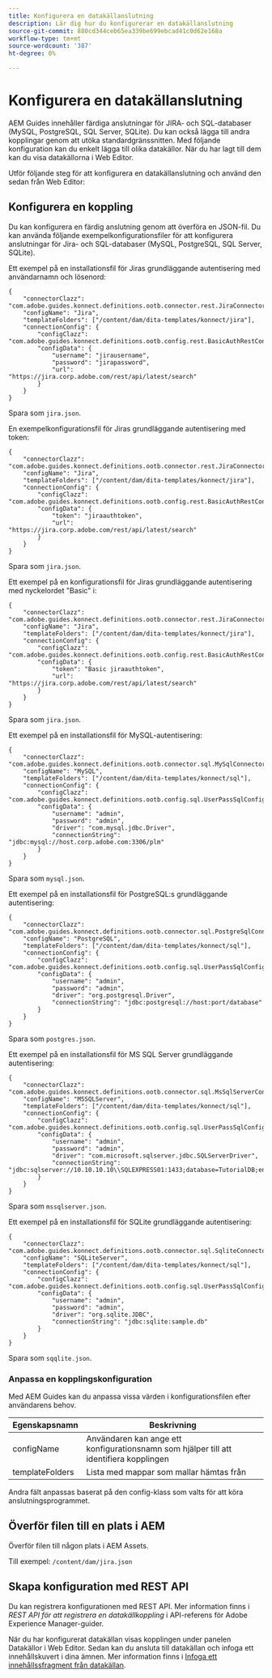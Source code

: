 ```yaml
---
title: Konfigurera en datakällanslutning
description: Lär dig hur du konfigurerar en datakällanslutning
source-git-commit: 880cd344ceb65ea339be699ebcad41c0d62e168a
workflow-type: tm+mt
source-wordcount: '387'
ht-degree: 0%

---
```


# Konfigurera en datakällanslutning

AEM Guides innehåller färdiga anslutningar för JIRA- och SQL-databaser (MySQL, PostgreSQL, SQL Server, SQLite). Du kan också lägga till andra kopplingar genom att utöka standardgränssnitten. Med följande konfiguration kan du enkelt lägga till olika datakällor. När du har lagt till dem kan du visa datakällorna i Web Editor.

Utför följande steg för att konfigurera en datakällanslutning och använd den sedan från Web Editor:

## Konfigurera en koppling

Du kan konfigurera en färdig anslutning genom att överföra en JSON-fil. Du kan använda följande exempelkonfigurationsfiler för att konfigurera anslutningar för Jira- och SQL-databaser (MySQL, PostgreSQL, SQL Server, SQLite).

Ett exempel på en installationsfil för Jiras grundläggande autentisering med användarnamn och lösenord:

```
{
	"connectorClazz": "com.adobe.guides.konnect.definitions.ootb.connector.rest.JiraConnector",
	"configName": "Jira",
	"templateFolders": ["/content/dam/dita-templates/konnect/jira"],
	"connectionConfig": {
		"configClazz": "com.adobe.guides.konnect.definitions.ootb.config.rest.BasicAuthRestConfig",
		"configData": {
			"username": "jirausername",
			"password": "jirapassword",
			"url": "https://jira.corp.adobe.com/rest/api/latest/search"
		}
	}
}
```

Spara som `jira.json`.

En exempelkonfigurationsfil för Jiras grundläggande autentisering med token:

```
{
	"connectorClazz": "com.adobe.guides.konnect.definitions.ootb.connector.rest.JiraConnector",
	"configName": "Jira",
	"templateFolders": ["/content/dam/dita-templates/konnect/jira"],
	"connectionConfig": {
		"configClazz": "com.adobe.guides.konnect.definitions.ootb.config.rest.BasicAuthRestConfig",
		"configData": {
			"token": "jiraauthtoken",
			"url": "https://jira.corp.adobe.com/rest/api/latest/search"
		}
	}
}
```

Spara som `jira.json`.

Ett exempel på en konfigurationsfil för Jiras grundläggande autentisering med nyckelordet &quot;Basic&quot; i:

```
{
	"connectorClazz": "com.adobe.guides.konnect.definitions.ootb.connector.rest.JiraConnector",
	"configName": "Jira",
	"templateFolders": ["/content/dam/dita-templates/konnect/jira"],
	"connectionConfig": {
		"configClazz": "com.adobe.guides.konnect.definitions.ootb.config.rest.BasicAuthRestConfig",
		"configData": {
			"token": "Basic jiraauthtoken",
			"url": "https://jira.corp.adobe.com/rest/api/latest/search"
		}
	}
}
```

Spara som `jira.json`.

Ett exempel på en installationsfil för MySQL-autentisering:

```
{
	"connectorClazz": "com.adobe.guides.konnect.definitions.ootb.connector.sql.MySqlConnector",
	"configName": "MySQL",
	"templateFolders": ["/content/dam/dita-templates/konnect/sql"],
	"connectionConfig": {
		"configClazz": "com.adobe.guides.konnect.definitions.ootb.config.sql.UserPassSqlConfig",
		"configData": {
			"username": "admin",
			"password": "admin",
			"driver": "com.mysql.jdbc.Driver",
			"connectionString": "jdbc:mysql://host.corp.adobe.com:3306/plm"
		}
	}
}
```

Spara som `mysql.json`.

Ett exempel på en installationsfil för PostgreSQL:s grundläggande autentisering:

```
{
	"connectorClazz": "com.adobe.guides.konnect.definitions.ootb.connector.sql.PostgreSqlConnector",
	"configName": "PostgreSQL",
	"templateFolders": ["/content/dam/dita-templates/konnect/sql"],
	"connectionConfig": {
		"configClazz": "com.adobe.guides.konnect.definitions.ootb.config.sql.UserPassSqlConfig",
		"configData": {
			"username": "admin",
			"password": "admin",
			"driver": "org.postgresql.Driver",
			"connectionString": "jdbc:postgresql://host:port/database"
		}
	}
}
```

Spara som `postgres.json`.

Ett exempel på en installationsfil för MS SQL Server grundläggande autentisering:

```
{
	"connectorClazz": "com.adobe.guides.konnect.definitions.ootb.connector.sql.MsSqlServerConnector",
	"configName": "MSSQLServer",
	"templateFolders": ["/content/dam/dita-templates/konnect/sql"],
	"connectionConfig": {
		"configClazz": "com.adobe.guides.konnect.definitions.ootb.config.sql.UserPassSqlConfig",
		"configData": {
			"username": "admin",
			"password": "admin",
			"driver": "com.microsoft.sqlserver.jdbc.SQLServerDriver",
			"connectionString": "jdbc:sqlserver://10.10.10.10\\SQLEXPRESS01:1433;database=TutorialDB;encrypt=false;trustServerCertificate=true"
		}
	}
}
```

Spara som `mssqlserver.json`.

Ett exempel på en installationsfil för SQLite grundläggande autentisering:

```
{
	"connectorClazz": "com.adobe.guides.konnect.definitions.ootb.connector.sql.SqliteConnector",
	"configName": "SQLiteServer",
	"templateFolders": ["/content/dam/dita-templates/konnect/sql"],
	"connectionConfig": {
		"configClazz": "com.adobe.guides.konnect.definitions.ootb.config.sql.UserPassSqlConfig",
		"configData": {
			"username": "admin",
			"password": "admin",
			"driver": "org.sqlite.JDBC",
			"connectionString": "jdbc:sqlite:sample.db"
		}
	}
}
```

Spara som `sqqlite.json`.

### Anpassa en kopplingskonfiguration

Med AEM Guides kan du anpassa vissa värden i konfigurationsfilen efter användarens behov.

| Egenskapsnamn | Beskrivning |
|---|---|
| configName | Användaren kan ange ett konfigurationsnamn som hjälper till att identifiera kopplingen |
| templateFolders | Lista med mappar som mallar hämtas från |

Andra fält anpassas baserat på den config-klass som valts för att köra anslutningsprogrammet.

## Överför filen till en plats i AEM

Överför filen till någon plats i AEM Assets.

Till exempel:  `/content/dam/jira.json`

## Skapa konfiguration med REST API

Du kan registrera konfigurationen med REST API. Mer information finns i *REST API för att registrera en datakällkoppling* i API-referens för Adobe Experience Manager-guider.

När du har konfigurerat datakällan visas kopplingen under panelen Datakällor i Web Editor. Sedan kan du ansluta till datakällan och infoga ett innehållskuvert i dina ämnen. Mer information finns i [Infoga ett innehållssfragment från datakällan](../user-guide/web-editor-content-snippet.md).
